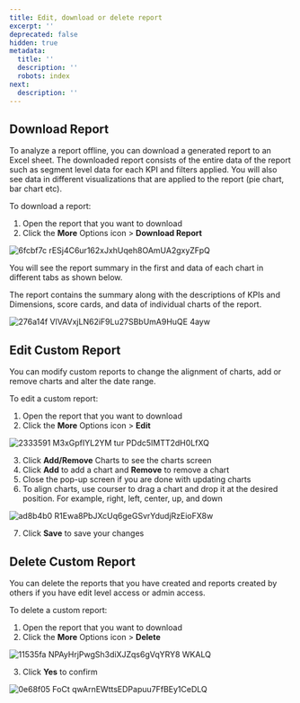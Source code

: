 ```yaml
---
title: Edit, download or delete report
excerpt: ''
deprecated: false
hidden: true
metadata:
  title: ''
  description: ''
  robots: index
next:
  description: ''
---
```

## Download Report

To analyze a report offline, you can download a generated report to an Excel sheet. The downloaded report consists of the entire data of the report such as segment level data for each KPI and filters applied. You will also see data in different visualizations that are applied to the report (pie chart, bar chart etc).

To download a report:

1. Open the report that you want to download
2. Click the **More** Options icon > **Download Report**

![6fcbf7c rESj4C6ur162xJxhUqeh8OAmUA2gxyZFpQ](https://files.readme.io/6fcbf7c-rESj4C6ur162xJxhUqeh8OAmUA2gxyZFpQ.png)

You will see the report summary in the first and data of each chart in different tabs as shown below.

The report contains the summary along with the descriptions of KPIs and Dimensions, score cards, and data of individual charts of the report.

![276a14f VlVAVxjLN62iF9Lu27SBbUmA9HuQE 4ayw](https://files.readme.io/276a14f-VlVAVxjLN62iF9Lu27SBbUmA9HuQE_4ayw.png)

## Edit Custom Report

You can modify custom reports to change the alignment of charts, add or remove charts and alter the date range. 

To edit a custom report:

1. Open the report that you want to download
2. Click the **More** Options icon > **Edit**

![2333591 M3xGpfIYL2YM tur PDdc5IMTT2dH0LfXQ](https://files.readme.io/2333591-M3xGpfIYL2YM_tur_PDdc5IMTT2dH0LfXQ.png)

3. Click **Add/Remove** Charts to see the charts screen
4. Click **Add** to add a chart and **Remove** to remove a chart
5. Close the pop-up screen if you are done with updating charts
6. To align charts, use courser to drag a chart and drop it at the desired position. For example, right, left, center, up, and down 

![ad8b4b0 R1Ewa8PbJXcUq6geGSvrYdudjRzEioFX8w](https://files.readme.io/ad8b4b0-R1Ewa8PbJXcUq6geGSvrYdudjRzEioFX8w.png)

7. Click **Save** to save your changes

## Delete Custom Report

You can delete the reports that you have created and reports created by others if you have edit level access or admin access.

To delete a custom report:

1. Open the report that you want to download
2. Click the **More** Options icon > **Delete**

![11535fa NPAyHrjPwgSh3diXJZqs6gVqYRY8 WKALQ](https://files.readme.io/11535fa-NPAyHrjPwgSh3diXJZqs6gVqYRY8-WKALQ.png)

3. Click **Yes** to confirm

![0e68f05 FoCt qwArnEWttsEDPapuu7FfBEy1CeDLQ](https://files.readme.io/0e68f05-FoCt_qwArnEWttsEDPapuu7FfBEy1CeDLQ.png)
